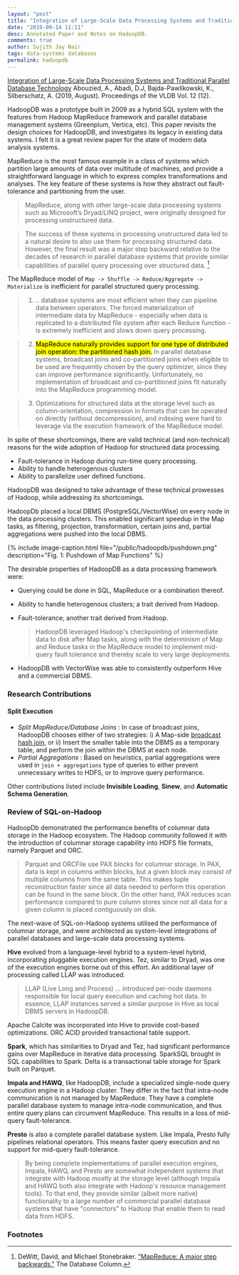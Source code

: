 ```yaml
---
layout: "post"
title: "Integration of Large-Scale Data Processing Systems and Traditional Parallel Database Technology"
date: "2019-09-14 11:11"
desc: Annotated Paper and Notes on HadoopDB.
comments: true
author: Sujith Jay Nair
tags: data-systems databases
permalink: hadoopdb
---
```

[Integration of Large-Scale Data Processing Systems and Traditional Parallel Database Technology](http://www.vldb.org/pvldb/vol12/p2290-abouzied.pdf)
Abouzied, A., Abadi, D.J, Bajda-Pawlikowski, K., Silberschatz, A. (2019, August). Proceedings of the VLDB Vol. 12 (12).

HadoopDB was a prototype built in 2009 as a hybrid SQL system with the features from Hadoop MapReduce framework and parallel database management systems (Greenplum, Vertica, etc). This paper revisits the design choices for HadoopDB, and investigates its legacy in existing data systems. I felt it is a great review paper for the state of modern data analysis systems.

MapReduce is the most famous example in a class of systems which partition large amounts of data over multitude of machines, and provide a straightforward language in which to express complex transformations and analyses. The key feature of these systems is how they abstract out fault-tolerance and partitioning from the user.

> MapReduce, along with other large-scale data processing systems such as Microsoft’s Dryad/LINQ project, were originally designed for processing unstructured data.

> The success of these systems in processing unstructured data led to a natural desire to also use them for processing structured data. However, the final result was a major step backward relative to the decades of research in parallel database systems that provide similar capabilities of parallel query processing over structured data. [^1]

The MapReduce model of `Map -> Shuffle -> Reduce/Aggregate -> Materialize` is inefficient for parallel structured query processing.

> 1) .. database systems are most efficient when they can pipeline data between operators. The forced materialization of intermediate data by MapReduce - especially when data is replicated to a distributed file system after each Reduce function - is extremely inefficient and slows down query processing.

> 2) <mark>MapReduce naturally provides support for one type of distributed join operation: the partitioned hash join.</mark> In parallel database systems, broadcast joins and co-partitioned joins when eligible to be used are frequently chosen by
the query optimizer, since they can improve performance significantly. Unfortunately, no implementation of broadcast and co-partitioned joins fit naturally into the MapReduce programming model.

> 3) Optimizations for structured data at the storage level such as column-orientation, compression in formats that can be operated on directly (without decompression), and indexing were hard to leverage via the execution framework of the MapReduce model.

In spite of these shortcomings, there are valid technical (and non-technical) reasons for the wide adoption of Hadoop for structured data processing.

- Fault-tolerance in Hadoop during run-time query processing.
- Ability to handle heterogenous clusters
- Ability to parallelize user defined functions.

HadoopDB was designed to take advantage of these technical prowesses of Hadoop, while addressing its shortcomings.

HadoopDb placed a local DBMS (PostgreSQL/VectorWise) on every node in the data processing clusters. This enabled significant speedup in the Map tasks, as filtering, projection, transformation, certain joins and, partial aggregations were pushed into the local DBMS.

{% include image-caption.html file="/public/hadoopdb/pushdown.png" description="Fig. 1: Pushdown of Map Functions" %}

The desirable properties of HadoopDB as a data processing framework were:
- Querying could be done in SQL, MapReduce or a combination thereof.
- Ability to handle heterogenous clusters; a trait derived from Hadoop.
- Fault-tolerance; another trait derived from Hadoop.
   > HadoopDB leveraged Hadoop's checkpointing of intermediate data to disk after Map tasks, along with the determinism of Map and Reduce tasks in the MapReduce model to implement mid-query fault tolerance and thereby scale to very large deployments.

- HadoopDB with VectorWise was able to consistently outperform Hive and a commercial DBMS.

### Research Contributions
#### Split Execution
- *Split MapReduce/Database Joins* : In case of broadcast joins, HadoopDB chooses either of two strategies: i) A Map-side [broadcast hash join](/spark/broadcast-joins), or ii) Insert the smaller table into the DBMS as a temporary table, and perform the join within the DBMS at each node.
- *Partial Aggregations* : Based on heuristics, partial aggregations were used in `join + aggregations` type of queries to either prevent unnecessary writes to HDFS, or to improve query performance.

Other contributions listed include **Invisible Loading**, **Sinew**, and **Automatic Schema Generation**.

### Review of SQL-on-Hadoop
HadoopDb demonstrated the performance benefits of columnar data storage in the Hadoop ecosystem. The Hadoop community followed it with the introduction of columnar storage capability into HDFS file formats, namely Parquet and ORC.

> Parquet and ORCFile use PAX blocks for columnar storage. In PAX, data is kept in columns within blocks, but a given block may consist of multiple columns from the same table. This makes tuple reconstruction faster since all data needed to perform this operation can be found in the same block. On the other hand, PAX reduces scan performance compared to pure column stores since not all data for a given column is placed contiguously on disk.

The next-wave of SQL-on-Hadoop systems utilised the performance of columnar storage, and were architected as system-level integrations of parallel databases and large-scale data processing systems.

**Hive** evolved from a language-level hybrid to a system-level hybrid, incorporating pluggable execution engines. Tez, similar to Dryad, was one of the execution engines borne out of this effort. An additional layer of processing called LLAP was introduced.
> LLAP (Live Long and Process) ... introduced per-node daemons responsible for local query execution and caching hot data.
In essence, LLAP instances served a similar purpose in Hive as local DBMS servers in HadoopDB.

Apache Calcite was incorporated into Hive to provide cost-based optimizations. ORC ACID provided transactional table support.

**Spark**, which has similarities to Dryad and Tez, had significant performance gains over MapReduce in iterative data processing. SparkSQL brought in SQL capabilities to Spark. Delta is a transactional table storage for Spark built on Parquet.

**Impala and HAWQ**, like HadoopDB, include a specialized single-node query execution engine in a Hadoop cluster. They differ in the fact that intra-node communication is not managed by MapReduce. They have a complete parallel database system to manage intra-node communication, and thus entire query plans can circumvent MapReduce. This results in a loss of mid-query fault-tolerance.

**Presto** is also a complete parallel database system. Like Impala, Presto fully pipelines relational operators. This means faster query execution and no support for mid-query fault-tolerance.

> By being complete implementations of parallel execution engines, Impala, HAWQ, and Presto are somewhat independent systems that integrate with Hadoop mostly at the storage level (although Impala and HAWQ both also integrate with Hadoop's resource management tools). To that end, they provide similar (albeit more native) functionality to a large number of commercial parallel database systems that have "connectors" to Hadoop that enable them to read data from HDFS.

### Footnotes
[^1]: DeWitt, David, and Michael Stonebraker. ["MapReduce: A major step backwards."](https://pdfs.semanticscholar.org/08d1/2e771d811bcd0d4bc81fa3993563efbaeadb.pdf) The Database Column.
